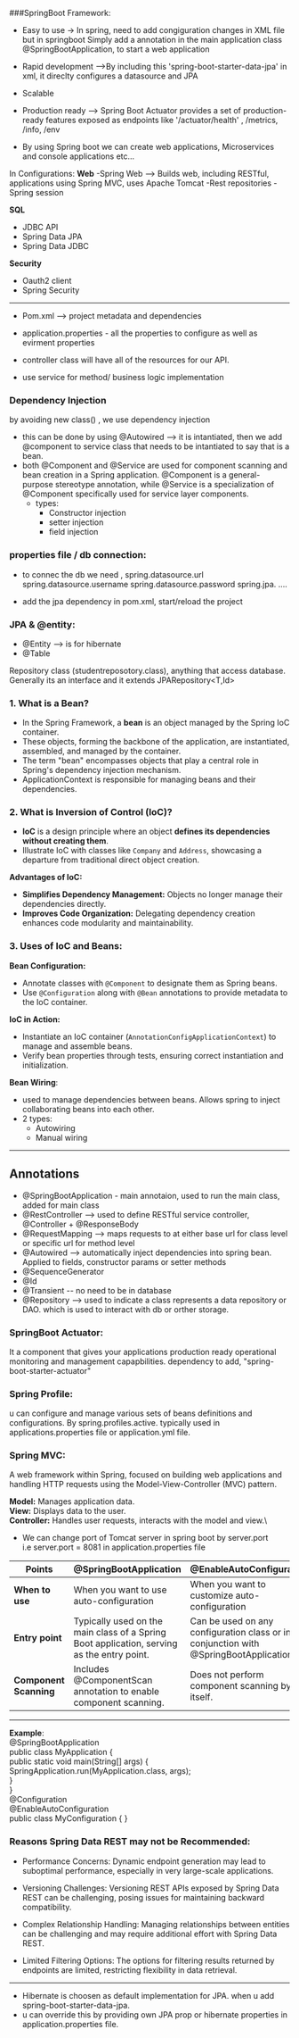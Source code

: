 ###SpringBoot Framework:

- Easy to use -> In spring, need to add congiguration changes in XML file but  in springboot Simply add a annotation in the main application class @SpringBootApplication, to start a web application 

- Rapid development -->By including this 'spring-boot-starter-data-jpa' in xml, it direclty configures a datasource and JPA

- Scalable 
- Production ready --> Spring Boot Actuator provides a set of production-ready features exposed as endpoints like '/actuator/health' , /metrics, /info, /env

* By using Spring boot we can create web applications, Microservices and console applications etc...

In Configurations:
**Web**
-Spring Web -->  Builds web, including RESTful, applications using Spring MVC, uses Apache Tomcat 
-Rest repositories
-Spring session

**SQL**
- JDBC API
- Spring Data JPA
- Spring Data JDBC

**Security**
- Oauth2 client
- Spring Security

-----

- Pom.xml --> project metadata and dependencies
- application.properties - all the properties to configure as well as evirment properties

- controller class will have all of the resources for our API.

- use service for method/ business logic implementation 

### Dependency Injection 
by avoiding new class() , we use dependency injection 
- this can be done by using @Autowired  --> it is intantiated, then we add @component to service class that needs to be intantiated to say that is a bean.
- both @Component and @Service are used for component scanning and bean creation in a Spring application. @Component is a general-purpose stereotype annotation, while @Service is a specialization of @Component specifically used for service layer components.
    - types:
        - Constructor injection
        - setter injection 
        - field injection

### properties file / db connection:
-  to connec the db we need ,
    spring.datasource.url
    spring.datasource.username
    spring.datasource.password 
    spring.jpa. ....

- add the jpa dependency in pom.xml, start/reload the project 
 
###  JPA & @entity:

- @Entity --> is for hibernate
- @Table

 Repository class (studentreposotory.class), anything that access database. Generally its an interface and it extends JPARepository<T,Id>

### 1. What is a Bean?

- In the Spring Framework, a **bean** is an object managed by the Spring IoC container.
- These objects, forming the backbone of the application, are instantiated, assembled, and managed by the container.
- The term "bean" encompasses objects that play a central role in Spring's dependency injection mechanism.
- ApplicationContext is responsible for managing beans and their dependencies.

### 2. What is Inversion of Control (IoC)?

- **IoC** is a design principle where an object **defines its dependencies without creating them**.
- Illustrate IoC with classes like `Company` and `Address`, showcasing a departure from traditional direct object creation.

**Advantages of IoC:**
- **Simplifies Dependency Management:** Objects no longer manage their dependencies directly.
- **Improves Code Organization:** Delegating dependency creation enhances code modularity and maintainability.

### 3. Uses of IoC and Beans:

**Bean Configuration:**
- Annotate classes with `@Component` to designate them as Spring beans.
- Use `@Configuration` along with `@Bean` annotations to provide metadata to the IoC container.

**IoC in Action:**
- Instantiate an IoC container (`AnnotationConfigApplicationContext`) to manage and assemble beans.
- Verify bean properties through tests, ensuring correct instantiation and initialization.

**Bean Wiring**:
- used to manage dependencies between beans. Allows spring to inject collaborating beans into each other.
- 2 types:
    - Autowiring
    - Manual wiring


-----------
## Annotations 
- @SpringBootApplication - main annotaion, used to run the main class, added for main class
- @RestController --> used to define RESTful service controller, @Controller + @ResponseBody
- @RequestMapping --> maps requests to at either base url for class level or specific url for method level
- @Autowired --> automatically inject dependencies into spring bean. Applied to fields, constructor params or setter methods
- @SequenceGenerator 
- @Id 
- @Transient -- no need to be in database
- @Repository --> used to indicate a class represents a data repository or DAO. which is used to interact with db or orther storage.


### SpringBoot Actuator:

It a component that gives your applications production ready operational monitoring and management capapbilities. dependency to add, "spring-boot-starter-actuator"

### Spring Profile:
u can configure and manage various sets of beans definitions and configurations. By spring.profiles.active. typically used in applications.properties file or application.yml file.

### Spring MVC:
A web framework within Spring, focused on building web applications and handling HTTP requests using the Model-View-Controller (MVC) pattern.

**Model:** Manages application data. \
**View:** Displays data to the user.\
**Controller:** Handles user requests, interacts with the model and view.\

- We can change port of Tomcat server in spring boot by server.port\
i.e server.port = 8081 in application.properties file


| **Points** | **@SpringBootApplication** | **@EnableAutoConfiguration** |
|------------|---------------------------|-------------------------------|
| **When to use** | When you want to use auto-configuration | When you want to customize auto-configuration |
| **Entry point** | Typically used on the main class of a Spring Boot application, serving as the entry point. | Can be used on any configuration class or in conjunction with @SpringBootApplication. |
| **Component Scanning** | Includes @ComponentScan annotation to enable component scanning. | Does not perform component scanning by itself. |
----------------------------------
 **Example**:\
 @SpringBootApplication \
public class MyApplication { \
    public static void main(String[] args) { \
        SpringApplication.run(MyApplication.class, args); \
    } \
} \
@Configuration \
@EnableAutoConfiguration \
public class MyConfiguration { 
}  

### Reasons Spring Data REST may not be Recommended:
- Performance Concerns:
Dynamic endpoint generation may lead to suboptimal performance, especially in very large-scale applications.

- Versioning Challenges:
Versioning REST APIs exposed by Spring Data REST can be challenging, posing issues for maintaining backward compatibility.

- Complex Relationship Handling:
Managing relationships between entities can be challenging and may require additional effort with Spring Data REST.

- Limited Filtering Options:
The options for filtering results returned by endpoints are limited, restricting flexibility in data retrieval. 

----------
- Hibernate is choosen as default implementation for JPA. when u add spring-boot-starter-data-jpa.
- u can override this by providing own JPA prop or hibernate properties in application.properties file.
